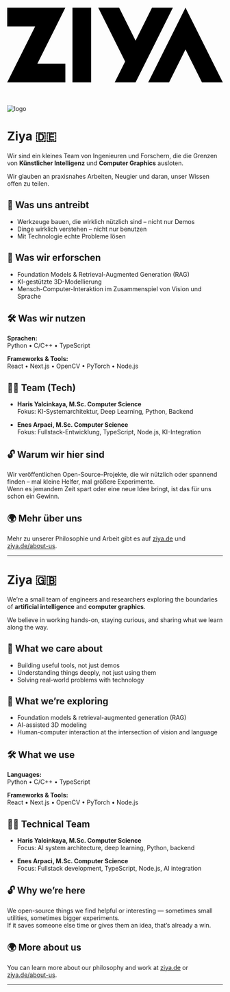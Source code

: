 <?xml version="1.0" encoding="UTF-8" standalone="no"?>
<!-- Created with Inkscape (http://www.inkscape.org/) -->

<svg
   width="512"
   height="256"
   viewBox="0 0 135.46667 67.733335"
   version="1.1"
   id="svg1"
   xmlns="http://www.w3.org/2000/svg"
   xmlns:svg="http://www.w3.org/2000/svg">
  <defs
     id="defs1" />
  <g
     id="layer1">
    <path
       style="fill:#000000;fill-opacity:1;stroke:none;stroke-width:1.23807"
       d="m 52.738032,10.427552 v 46.87826 H 41.018468 l 1e-6,-46.87826 z"
       id="path2-1-0" />
    <path
       id="path58"
       style="stroke-width:1.03137"
       d="M 0,10.427552 V 22.147105 H 17.579343 L 5.8597815,45.586232 0,57.305792 H 13.102961 36.542086 V 45.586232 H 18.962743 L 30.682306,22.147105 36.542086,10.427552 H 23.439123 Z" />
    <path
       id="path50"
       style="stroke-width:1.51632"
       d="m 112.02754,10.427545 -6.55148,13.102964 -16.887647,33.775283 h 13.102967 l 10.33616,-20.67304 10.33616,20.67304 h 13.10297 L 118.57902,23.530509 Z" />
    <path
       id="path50-4"
       style="stroke-width:1.51632"
       d="m 57.214413,10.427552 16.887643,33.77528 -6.55148,13.10297 h 13.102962 l 6.551485,-13.10297 16.887647,-33.77528 H 90.989703 L 80.653538,31.100596 70.317376,10.427552 Z" />
  </g>
</svg>

![logo](https://github.com/user-attachments/assets/587b48e2-6d7f-45a7-83f7-fd0cc35b4178)

# Ziya 🇩🇪

Wir sind ein kleines Team von Ingenieuren und Forschern, die die Grenzen von **Künstlicher Intelligenz** und **Computer Graphics** ausloten.

Wir glauben an praxisnahes Arbeiten, Neugier und daran, unser Wissen offen zu teilen.

## 🧠 Was uns antreibt

- Werkzeuge bauen, die wirklich nützlich sind – nicht nur Demos
- Dinge wirklich verstehen – nicht nur benutzen
- Mit Technologie echte Probleme lösen

## 🧪 Was wir erforschen

- Foundation Models & Retrieval-Augmented Generation (RAG)
- KI-gestützte 3D-Modellierung
- Mensch-Computer-Interaktion im Zusammenspiel von Vision und Sprache

## 🛠️ Was wir nutzen

**Sprachen:**  
Python • C/C++ • TypeScript

**Frameworks & Tools:**  
React • Next.js • OpenCV • PyTorch • Node.js

## 👨‍💻 Team (Tech)

- **Haris Yalcinkaya, M.Sc. Computer Science**  
  Fokus: KI-Systemarchitektur, Deep Learning, Python, Backend

- **Enes Arpaci, M.Sc. Computer Science**  
  Fokus: Fullstack-Entwicklung, TypeScript, Node.js, KI-Integration

## 🔓 Warum wir hier sind

Wir veröffentlichen Open-Source-Projekte, die wir nützlich oder spannend finden – mal kleine Helfer, mal größere Experimente.  
Wenn es jemandem Zeit spart oder eine neue Idee bringt, ist das für uns schon ein Gewinn.

## 🌍 Mehr über uns

Mehr zu unserer Philosophie und Arbeit gibt es auf [ziya.de](https://ziya.de) und [ziya.de/about-us](https://ziya.de/about-us).

---

# Ziya 🇬🇧

We’re a small team of engineers and researchers exploring the boundaries of **artificial intelligence** and **computer graphics**.

We believe in working hands-on, staying curious, and sharing what we learn along the way.

## 🧠 What we care about

- Building useful tools, not just demos
- Understanding things deeply, not just using them
- Solving real-world problems with technology

## 🧪 What we’re exploring

- Foundation models & retrieval-augmented generation (RAG)
- AI-assisted 3D modeling
- Human-computer interaction at the intersection of vision and language

## 🛠️ What we use

**Languages:**  
Python • C/C++ • TypeScript

**Frameworks & Tools:**  
React • Next.js • OpenCV • PyTorch • Node.js

## 👨‍💻 Technical Team

- **Haris Yalcinkaya, M.Sc. Computer Science**  
  Focus: AI system architecture, deep learning, Python, backend

- **Enes Arpaci, M.Sc. Computer Science**  
  Focus: Fullstack development, TypeScript, Node.js, AI integration

## 🔓 Why we’re here

We open-source things we find helpful or interesting — sometimes small utilities, sometimes bigger experiments.  
If it saves someone else time or gives them an idea, that’s already a win.

## 🌍 More about us

You can learn more about our philosophy and work at [ziya.de](https://ziya.de) or [ziya.de/about-us](https://ziya.de/about-us).

---
